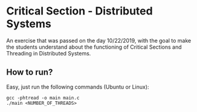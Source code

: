 # Critical Section - Distributed Systems
An exercise that was passed on the day 10/22/2019, with the goal to make the students understand about the functioning of Critical Sections and Threading in Distributed Systems.  
  
## How to run?
Easy, just run the following commands (Ubuntu or Linux):
```
gcc -phtread -o main main.c
./main <NUMBER_OF_THREADS>
```
